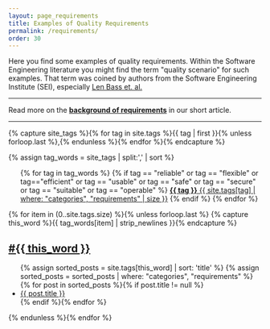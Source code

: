 ```yaml
---
layout: page_requirements
title: Examples of Quality Requirements
permalink: /requirements/
order: 30
---
```


Here you find some examples of quality requirements. 
Within the Software Engineering literature you might find the term "quality scenario" for such examples. 
That term was coined by authors from the Software Engineering Institute (SEI), especially [Len Bass et. al.](/references/#bass-swa-practice)

<hr class="with-no-margin"/>

Read more on the **[background of requirements](/articles/specify-quality-requirements)** in our short article.

<hr class="with-no-margin"/>

{% capture site_tags %}{% for tag in site.tags %}{{ tag | first }}{% unless forloop.last %},{% endunless %}{% endfor %}{% endcapture %}
<!-- site_tags: {{ site_tags }} -->
{% assign tag_words = site_tags |  split:',' | sort %}
<!-- tag_words: {{ tag_words }} -->

<div id="tags">
  <ul class="tag-box inline">
  {% for tag in tag_words %}
    <!-- make the tags of the arc42-quality-model stand out -->
    {% if tag == "reliable" or tag == "flexible" or tag=="efficient" or tag == "usable" or tag == "safe" or tag == "secure" or tag == "suitable" or tag == "operable" %}
    <a class="hov tags req" href="/tag-{{ tag | cgi_escape }}"><b>{{ tag }}</b>
       <span>{{ site.tags[tag] | where: "categories", "requirements" | size }}</span></a>
    {% endif %}
  {% endfor %}
  </ul>

{% for item in (0..site.tags.size) %}{% unless forloop.last %}
{% capture this_word %}{{ tag_words[item] | strip_newlines }}{% endcapture %}
<a href="/tag-{{ this_word | cgi_escape }}">
<h2>#{{ this_word }}</h2></a>
  <ul class="posts">
    {% assign sorted_posts = site.tags[this_word] | sort: 'title' %}
    {% assign sorted_posts = sorted_posts | where: "categories", "requirements" %}
    {% for post in sorted_posts %}{% if post.title != null %}
    <li> <a href="{{ post.url }}">{{ post.title }}</a></li>
    {% endif %}{% endfor %}
  </ul>
  {% endunless %}{% endfor %}
</div>


